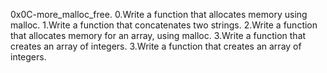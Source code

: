 0x0C-more_malloc_free.
0.Write a function that allocates memory using malloc.
1.Write a function that concatenates two strings.
2.Write a function that allocates memory for an array, using malloc.
3.Write a function that creates an array of integers.
3.Write a function that creates an array of integers.
